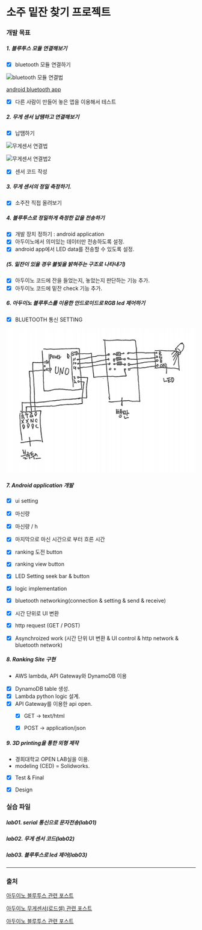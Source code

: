 # 소주 밑잔 찾기 프로젝트 


### 개발 목표
##### 1. 블루투스 모듈 연결해보기
- [x] bluetooth 모듈 연결하기

![bluetooth 모듈 연결법](http://kocoafab.cc/data/201706071515002382.png)

[android bluetooth app](https://hyoin1223.tistory.com/entry/%EC%95%88%EB%93%9C%EB%A1%9C%EC%9D%B4%EB%93%9C-%EB%B8%94%EB%A3%A8%ED%88%AC%EC%8A%A4-%ED%94%84%EB%A1%9C%EA%B7%B8%EB%9E%98%EB%B0%8D)

- [x] 다른 사람이 만들어 놓은 앱을 이용해서 테스트

##### 2. 무게 센서 납땜하고 연결해보기
- [x] 납땜하기 


![무게센서 연결법](https://postfiles.pstatic.net/MjAxNzA4MjFfMjc4/MDAxNTAzMzA2Mzc5NDAz.M7Mmtt2mlWXHUAiaMR5Dgm8NVX5T98rVah5g3UzuOv4g.mFrygDM9cSOfwA_nnBhKHpPAg5wBe5bodkccGgTp3ksg.PNG.eduino/image.png?type=w966)


![무게센서 연결법2](https://postfiles.pstatic.net/MjAxNzA4MjFfMTY3/MDAxNTAzMzA2NDY5Mzkw.LZEiCcwuGpIWET1OxILdTiz213ZIzdpZU-qZeV4efB4g.b7a8uy-1sSPlt0rJz2Hfn_YIRNcI-bDeFKJok1b6CAYg.PNG.eduino/image.png?type=w966)

- [x] 센서 코드 작성

##### 3. 무게 센서의 정밀 측정하기. 
- [x] 소주잔 직접 올려보기

##### 4. 블루투스로 정밀하게 측정한 값을 전송하기
- [x] 개발 장치 정하기 : android application
- [x] 아두이노에서 의미있는 데이터만 전송하도록 설정.
- [x] android app에서 LED data를 전송할 수 있도록 설정.

##### (5. 밑잔이 있을 경우 불빛을 밝혀주는 구조로 나타내기)
- [x] 아두이노 코드에 잔을 들었는지, 놓았는지 판단하는 기능 추가.
- [x] 아두이노 코드에 밑잔 check 기능 추가.

##### 6. 아두이노 블루투스를 이용한 안드로이드로 RGB led 제어하기
- [x] BLUETOOTH 통신 SETTING

![블루투스 모듈 & led 연결법](./lab03/LED.PNG)

##### 7. Android application 개발
- [x] ui setting
 - [x] 마신량 
 - [x] 마신량 / h
 - [x] 마지막으로 마신 시간으로 부터 흐른 시간 
 - [x] ranking 도전 button
 - [x] ranking view button
 - [x] LED Setting seek bar & button
- [x] logic implementation
 - [x] bluetooth networking(connection & setting & send & receive)
 - [x] 시간 단위로 UI 변환
 - [x] http request (GET / POST)
 - [x] Asynchroized work (시간 단위 UI 변환 & UI control & http network & bluetooth network)


##### 8. Ranking Site 구현
- AWS lambda, API Gateway와 DynamoDB 이용
- [x] DynamoDB table 생성.
- [x] Lambda python logic 설계.
- [x] API Gateway를 이용한 api open.
  - [x] GET -> text/html
  - [x] POST -> application/json


##### 9. 3D printing을 통한 외형 제작
- 경희대학교 OPEN LAB실을 이용. 
- modeling (CED) = Solidworks.
- [x] Test & Final
- [x] Design


### 실습 파일

##### lab01. serial 통신으로 문자전송(lab01) 

##### lab02. 무게 센서 코드(lab02)

##### lab03. 블루투스로 led 제어(lab03)
***
### 출처
[아두이노 블루투스 관련 포스트](https://hyoin1223.tistory.com/entry/%EC%95%88%EB%93%9C%EB%A1%9C%EC%9D%B4%EB%93%9C-%EB%B8%94%EB%A3%A8%ED%88%AC%EC%8A%A4-%ED%94%84%EB%A1%9C%EA%B7%B8%EB%9E%98%EB%B0%8D)

[아두이노 무게센서(로드셀) 관련 포스트](https://blog.naver.com/PostView.nhn?blogId=eduino&logNo=221078931222)

[아두이노 블루투스 관련 포스트](https://www.hackster.io/kamatalaashish/control-rgb-led-using-bluetooth-7832af)
